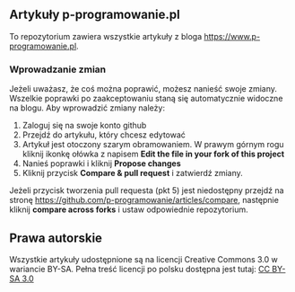 ## Artykuły p-programowanie.pl

To repozytorium zawiera wszystkie artykuły z bloga https://www.p-programowanie.pl.

### Wprowadzanie zmian

Jeżeli uważasz, że coś można poprawić, możesz nanieść swoje zmiany. Wszelkie poprawki po zaakceptowaniu staną się automatycznie widoczne na blogu. Aby wprowadzić zmiany należy:

1. Zaloguj się na swoje konto github
2. Przejdź do artykułu, który chcesz edytować
3. Artykuł jest otoczony szarym obramowaniem. W prawym górnym rogu kliknij ikonkę ołówka z napisem **Edit the file in your fork of this project**
4. Nanieś poprawki i kliknij **Propose changes**
5. Kliknij przycisk **Compare & pull request** i zatwierdź zmiany.

Jeżeli przycisk tworzenia pull requesta (pkt 5) jest niedostępny przejdź na stronę https://github.com/p-programowanie/articles/compare, następnie kliknij **compare across forks** i ustaw odpowiednie repozytorium.

## Prawa autorskie

Wszystkie artykuły udostępnione są na licencji Creative Commons 3.0 w wariancie BY-SA. Pełna treść licencji po polsku dostępna jest tutaj: [CC BY-SA 3.0](https://creativecommons.org/licenses/by-sa/3.0/pl/)
